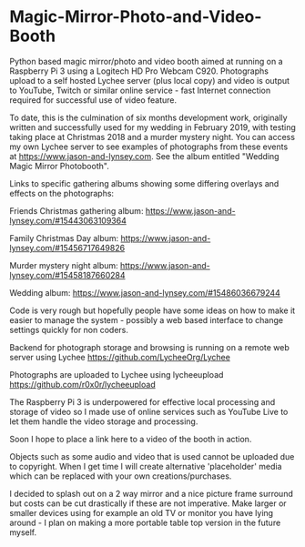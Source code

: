 # Magic-Mirror-Photo-and-Video-Booth
Python based magic mirror/photo and video booth aimed at running on a Raspberry Pi 3 using a Logitech HD Pro Webcam C920.  Photographs upload to a self hosted Lychee server (plus local copy) and video is output to YouTube, Twitch or similar online service - fast Internet connection required for successful use of video feature.

To date, this is the culmination of six months development work, originally written and successfully used for my wedding in February 2019, with testing taking place at Christmas 2018 and a murder mystery night.  You can access my own Lychee server to see examples of photographs from these events at https://www.jason-and-lynsey.com.  See the album entitled "Wedding Magic Mirror Photobooth".

Links to specific gathering albums showing some differing overlays and effects on the photographs:

Friends Christmas gathering album:  https://www.jason-and-lynsey.com/#15443063109364

Family Christmas Day album:         https://www.jason-and-lynsey.com/#15456717649826

Murder mystery night album:         https://www.jason-and-lynsey.com/#15458187660284

Wedding album:                      https://www.jason-and-lynsey.com/#15486036679244

Code is very rough but hopefully people have some ideas on how to make it easier to manage the system - possibly a web based interface to change settings quickly for non coders.

Backend for photograph storage and browsing is running on a remote web server using Lychee https://github.com/LycheeOrg/Lychee

Photographs are uploaded to Lychee using lycheeupload https://github.com/r0x0r/lycheeupload

The Raspberry Pi 3 is underpowered for effective local processing and storage of video so I made use of online services such as YouTube Live to let them handle the video storage and processing.

Soon I hope to place a link here to a video of the booth in action.

Objects such as some audio and video that is used cannot be uploaded due to copyright.  When I get time I will create alternative 'placeholder' media which can be replaced with your own creations/purchases.

I decided to splash out on a 2 way mirror and a nice picture frame surround but costs can be cut drastically if these are not imperative.  Make larger or smaller devices using for example an old TV or monitor you have lying around - I plan on making a more portable table top version in the future myself.
